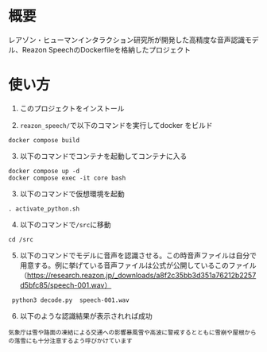 # 概要
レアゾン・ヒューマンインタラクション研究所が開発した高精度な音声認識モデル、Reazon SpeechのDockerfileを格納したプロジェクト

# 使い方
1. このプロジェクトをインストール

2. `reazon_speech/`で以下のコマンドを実行してdocker をビルド
```
docker compose build
```

3. 以下のコマンドでコンテナを起動してコンテナに入る
```
docker compose up -d
docker compose exec -it core bash
```

3. 以下のコマンドで仮想環境を起動
```
. activate_python.sh
```

4. 以下のコマンドで`/src`に移動
```
cd /src
```

5. 以下のコマンドでモデルに音声を認識させる。この時音声ファイルは自分で用意する。例に挙げている音声ファイルは公式が公開しているこのファイル（https://research.reazon.jp/_downloads/a8f2c35bb3d351a76212b2257d5bfc85/speech-001.wav）
```
 python3 decode.py  speech-001.wav
```

6. 以下のような認識結果が表示されれば成功
```
気象庁は雪や路面の凍結による交通への影響暴風雪や高波に警戒するとともに雪崩や屋根からの落雪にも十分注意するよう呼びかけています
```